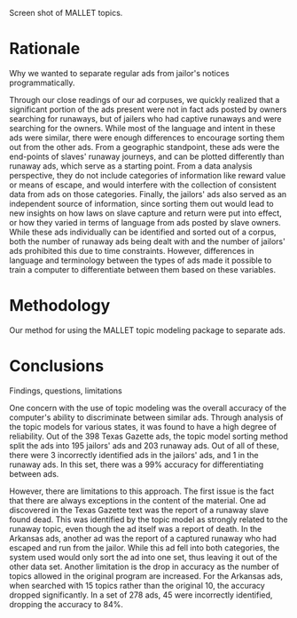 Screen shot of MALLET topics.

# Rationale

Why we wanted to separate regular ads from jailor's notices programmatically. 

Through our close readings of our ad corpuses, we quickly realized that a significant portion of the ads present were not in fact ads posted by owners searching for runaways, but of jailers who had captive runaways and were searching for the owners. While most of the language and intent in these ads were similar, there were enough differences to encourage sorting them out from the other ads.  From a geographic standpoint, these ads were the end-points of slaves' runaway journeys, and can be plotted differently than runaway ads, which serve as a starting point.  From a data analysis perspective, they do not include categories of information like reward value or means of escape, and would interfere with the collection of consistent data from ads on those categories.  Finally, the jailors' ads also served as an independent source of information, since sorting them out would lead to new insights on how laws on slave capture and return were put into effect, or how they varied in terms of language from ads posted by slave owners.
While these ads individually can be identified and sorted out of a corpus, both the number of runaway ads being dealt with and the number of jailors' ads prohibited this due to time constraints.  However, differences in language and terminology between the types of ads made it possible to train a computer to differentiate between them based on these variables.

# Methodology

Our method for using the MALLET topic modeling package to separate ads.

# Conclusions

Findings, questions, limitations

One concern with the use of topic modeling was the overall accuracy of the computer's ability to discriminate between similar ads.  Through analysis of the topic models for various states, it was found to have a high degree of reliability.  Out of the 398 Texas Gazette ads, the topic model sorting method split the ads into 195 jailors' ads and 203 runaway ads.  Out of all of these, there were 3 incorrectly identified ads in the jailors' ads, and 1 in the runaway ads.  In this set, there was a 99% accuracy for differentiating between ads.

However, there are limitations to this approach.  The first issue is the fact that there are always exceptions in the content of the material.  One ad discovered in the Texas Gazette text was the report of a runaway slave found dead.  This was identified by the topic model as strongly related to the runaway topic, even though the ad itself was a report of death.  In the Arkansas ads, another ad was the report of a captured runaway who had escaped and run from the jailor.  While this ad fell into both categories, the system used would only sort the ad into one set, thus leaving it out of the other data set.
Another limitation is the drop in accuracy as the number of topics allowed in the original program are increased.  For the Arkansas ads, when searched with 15 topics rather than the original 10, the accuracy dropped significantly.  In a set of 278 ads, 45 were incorrectly identified, dropping the accuracy to 84%.


